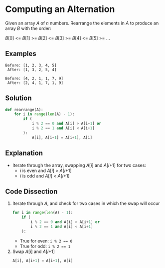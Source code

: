 # Computing an Alternation
Given an array _A_ of _n_ numbers. Rearrange the elements in _A_ to produce an array _B_ with the order:

_B_[0] <= _B_[1] >= _B_[2] <= _B_[3] >= _B_[4] <= _B_[5] >= ...

## Examples
```
Before: [1, 2, 3, 4, 5]
 After: [1, 3, 2, 5, 4]

Before: [4, 2, 1, 1, 7, 9]
 After: [2, 4, 1, 7, 1, 9]
```

## Solution
```python
def rearrange(A):
    for i in range(len(A) - 1):
        if (
            i % 2 == 0 and A[i] > A[i+1] or
            i % 2 == 1 and A[i] < A[i+1]
        ):
            A[i], A[i+1] = A[i+1], A[i]
```

## Explanation
* Iterate through the array, swapping _A_[_i_] and _A_[_i_+1]
for two cases:
    * _i_ is even and _A_[_i_] > _A_[_i_+1]
    * _i_ is odd and _A_[_i_] < _A_[_i_+1]

## Code Dissection
1. Iterate through _A_, and check for two cases in which the swap will occur
    ```python
    for i in range(len(A) - 1):
        if (
            i % 2 == 0 and A[i] > A[i+1] or
            i % 2 == 1 and A[i] < A[i+1]
        ):
    ```
    * True for even: `i % 2 == 0`
    * True for odd: `i % 2 == 1`
2. Swap _A_[_i_] and _A_[_i_+1]
    ```python
    A[i], A[i+1] = A[i+1], A[i]
    ```